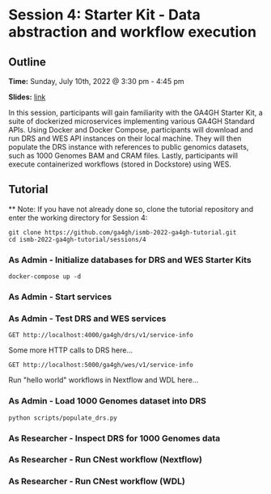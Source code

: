 # Session 4: Starter Kit - Data abstraction and workflow execution

## Outline

**Time:** Sunday, July 10th, 2022 @ 3:30 pm - 4:45 pm

**Slides:** [link](https://docs.google.com/presentation/d/1cJe5MyI6K0sHBHNcsvbLTbgaYGzsnVLCrYiEBtD2e2c)

In this session, participants will gain familiarity with the GA4GH Starter Kit, a suite of dockerized microservices implementing various GA4GH Standard APIs. Using Docker and Docker Compose, participants will download and run DRS and WES API instances on their local machine. They will then populate the DRS instance with references to public genomics datasets, such as 1000 Genomes BAM and CRAM files. Lastly, participants will execute containerized workflows (stored in Dockstore) using WES.

## Tutorial

** Note: If you have not already done so, clone the tutorial repository and enter the working directory for Session 4:

```
git clone https://github.com/ga4gh/ismb-2022-ga4gh-tutorial.git
cd ismb-2022-ga4gh-tutorial/sessions/4
```

### As Admin - Initialize databases for DRS and WES Starter Kits

```
docker-compose up -d
```

### As Admin - Start services

### As Admin - Test DRS and WES services

```
GET http://localhost:4000/ga4gh/drs/v1/service-info
```

Some more HTTP calls to DRS here...

```
GET http://localhost:5000/ga4gh/wes/v1/service-info
```

Run "hello world" workflows in Nextflow and WDL here...

### As Admin - Load 1000 Genomes dataset into DRS

```
python scripts/populate_drs.py
```

### As Researcher - Inspect DRS for 1000 Genomes data

### As Researcher - Run CNest workflow (Nextflow)

### As Researcher - Run CNest workflow (WDL)
